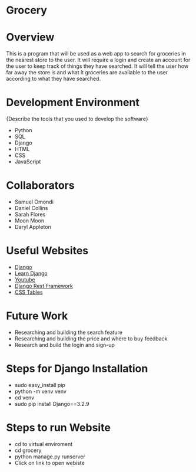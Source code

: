 # Grocery

# Overview

This is a program that will be used as a web app to search for groceries in the nearest store to the user. It will require a login and create an account for the user to keep track of things they have searched. It will tell the user how far away the store is and what it groceries are available to the user according to what they have searched.

# Development Environment

{Describe the tools that you used to develop the software}

* Python
* SQL
* Django
* HTML
* CSS
* JavaScript

# Collaborators

* Samuel Omondi
* Daniel Collins
* Sarah Flores
* Moon Moon
* Daryl Appleton

# Useful Websites

* [Django](https://docs.djangoproject.com/en/3.2/topics/class-based-views/)
* [Learn Django](https://learndjango.com/tutorials/django-search-tutorial)
* [Youtube](https://www.youtube.com/watch?v=ZsJRXS_vrw0)
* [Django Rest Framework](https://www.django-rest-framework.org/#installation)
* [CSS Tables](https://www.w3schools.com/css/css_table.asp)

# Future Work

* Researching and building the search feature
* Researching and building the price and where to buy feedback
* Research and build the login and sign-up

# Steps for Django Installation

* sudo easy_install pip
* python -m venv venv
* cd venv
* sudo pip install Django==3.2.9

# Steps to run Website

* cd to virtual enviroment
* cd grocery
* python manage.py runserver
* Click on link to open webiste